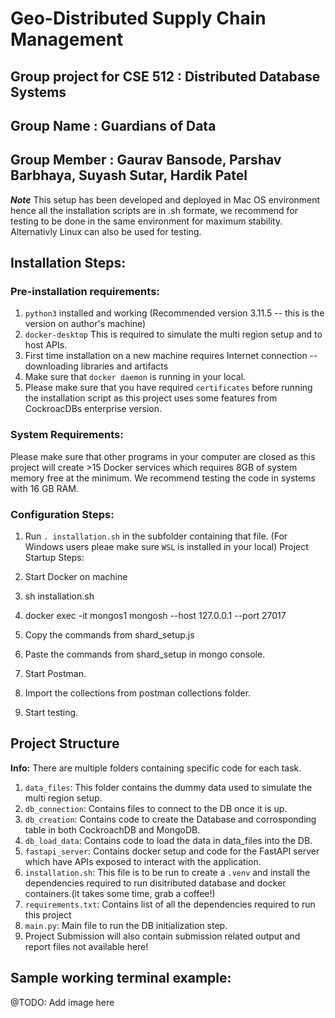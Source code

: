 # Geo-Distributed Supply Chain Management

## Group project for CSE 512 : Distributed Database Systems

## Group Name : Guardians of Data

## Group Member : Gaurav Bansode, Parshav Barbhaya, Suyash Sutar, Hardik Patel

**_Note_** This setup has been developed and deployed in Mac OS environment hence all the installation scripts are in .sh formate, we recommend for testing to be done in the same environment for maximum stability. Alternativly Linux can also be used for testing.

## Installation Steps:

### Pre-installation requirements:

1. `python3` installed and working (Recommended version 3.11.5 -- this is the version on author's machine)
2. `docker-desktop` This is required to simulate the multi region setup and to host APIs.
3. First time installation on a new machine requires Internet connection -- downloading libraries and artifacts
4. Make sure that `docker daemon` is running in your local.
5. Please make sure that you have required `certificates` before running the installation script as this project uses some features from CockroacDBs enterprise version.

### System Requirements:

Please make sure that other programs in your computer are closed as this project will create >15 Docker services which requires 8GB of system memory free at the minimum. We recommend testing the code in systems with 16 GB RAM.

### Configuration Steps:

1. Run `. installation.sh` in the subfolder containing that file. (For Windows users pleae make sure `WSL` is installed in your local)
   Project Startup Steps:

1. Start Docker on machine
1. sh installation.sh
1. docker exec -it mongos1 mongosh --host 127.0.0.1 --port 27017
1. Copy the commands from shard_setup.js
1. Paste the commands from shard_setup in mongo console.
1. Start Postman.
1. Import the collections from postman collections folder.
1. Start testing.

## Project Structure

**Info:** There are multiple folders containing specific code for each task.

1. `data_files`: This folder contains the dummy data used to simulate the multi region setup.
2. `db_connection`: Contains files to connect to the DB once it is up.
3. `db_creation`: Contains code to create the Database and corrosponding table in both CockroachDB and MongoDB.
4. `db_load_data`: Contains code to load the data in data_files into the DB.
5. `fastapi_server`: Contains docker setup and code for the FastAPI server which have APIs exposed to interact with the application.
6. `installation.sh`: This file is to be run to create a `.venv` and install the dependencies required to run disitributed database and docker containers.(it takes some time, grab a coffee!)
7. `requirements.txt`: Contains list of all the dependencies required to run this project
8. `main.py`: Main file to run the DB initialization step.
9. Project Submission will also contain submission related output and report files not available here!

## Sample working terminal example:

@TODO: Add image here
